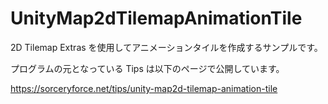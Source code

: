 # UnityMap2dTilemapAnimationTile
2D Tilemap Extras を使用してアニメーションタイルを作成するサンプルです。

プログラムの元となっている Tips は以下のページで公開しています。

https://sorceryforce.net/tips/unity-map2d-tilemap-animation-tile
